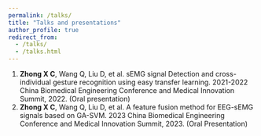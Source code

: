 ```yaml
---
permalink: /talks/
title: "Talks and presentations"
author_profile: true
redirect_from: 
  - /talks/
  - /talks.html
---
```


1. **Zhong X C**, Wang Q, Liu D, et al. sEMG signal Detection and cross-individual gesture recognition using easy
transfer learning. 2021-2022 China Biomedical Engineering Conference and Medical Innovation Summit, 2022. (Oral presentation)
2. **Zhong X C**, Wang Q, Liu D, et al. A feature fusion method for EEG-sEMG signals based on GA-SVM. 2023
China Biomedical Engineering Conference and Medical Innovation Summit, 2023. (Oral Presentation)

